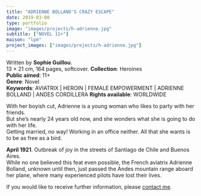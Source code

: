 ```yaml
---
title: "ADRIENNE BOLLAND'S CRAZY ESCAPE"
date: 2019-03-08
type: portfolio
image: "images/projects/h-adrienne.jpg"
subtitle: ["NOVEL 11+"]
maison: "lpm"
project_images: ["images/projects/h-adrienne.jpg"]
---
```


Written by **Sophie Guillou**.   
13 × 21 cm, 164 pages, softcover.
**Collection**: Heroines   
**Public aimed**: 11+   
**Genre**: Novel      
**Keywords**: AVIATRIX | HEROIN | FEMALE EMPOWERMENT | ADRIENNE BOLLAND | ANDES CORDILLERA
**Rights available**: WORLDWIDE 


 
With her boyish cut, Adrienne is a young woman who likes to party with her friends.   
But she’s nearly 24 years old now, and she wonders what she is going to do with her life.   
Getting married, no way! Working in an office neither. All that she wants is to be as free as a bird.   

**April 1921**. 
Outbreak of joy in the streets of Santiago de Chile and Buenos Aires.   
While no one believed this feat even possible, the French aviatrix Adrienne Bolland, unknown until then, just passed the Andes mountain range aboard her plane, where many experienced pilots have lost their lives.





If you would like to receive further information, please [contact me](mailto:melanie.guillaumin.edition@gmail.com).



